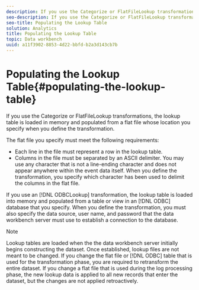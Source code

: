 ```yaml
---
description: If you use the Categorize or FlatFileLookup transformations, the lookup table is loaded in memory and populated from a flat file whose location you specify when you define the transformation.
seo-description: If you use the Categorize or FlatFileLookup transformations, the lookup table is loaded in memory and populated from a flat file whose location you specify when you define the transformation.
seo-title: Populating the Lookup Table
solution: Analytics
title: Populating the Lookup Table
topic: Data workbench
uuid: a11f3902-8853-4d22-bbfd-b2a3d143cb7b
---
```


# Populating the Lookup Table{#populating-the-lookup-table}

If you use the Categorize or FlatFileLookup transformations, the lookup table is loaded in memory and populated from a flat file whose location you specify when you define the transformation.

The flat file you specify must meet the following requirements:

* Each line in the file must represent a row in the lookup table. 
* Columns in the file must be separated by an ASCII delimiter. You may use any character that is not a line-ending character and does not appear anywhere within the event data itself. When you define the transformation, you specify which character has been used to delimit the columns in the flat file.

If you use an [!DNL ODBCLookup] transformation, the lookup table is loaded into memory and populated from a table or view in an [!DNL ODBC] database that you specify. When you define the transformation, you must also specify the data source, user name, and password that the data workbench server must use to establish a connection to the database.

>[!NOTE]
>
>Lookup tables are loaded when the the data workbench server initially begins constructing the dataset. Once established, lookup files are not meant to be changed. If you change the flat file or [!DNL ODBC] table that is used for the transformation phase, you are required to retransform the entire dataset. If you change a flat file that is used during the log processing phase, the new lookup data is applied to all new records that enter the dataset, but the changes are not applied retroactively.

